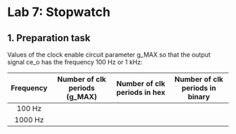 # Lab 7: Stopwatch

## 1. Preparation task

Values of the clock enable circuit parameter g_MAX so that the output signal ce_o has the frequency 100 Hz or 1 kHz:

| **Frequency** | **Number of clk periods (g_MAX)** | **Number of clk periods in hex** | **Number of clk periods in binary** |
| :-: | :-: | :-: | :-: |
| 100 Hz |  |
| 1000 Hz |  |